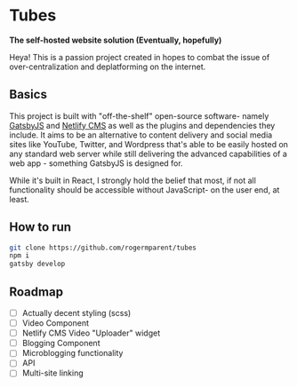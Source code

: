 # Tubes

**The self-hosted website solution (Eventually, hopefully)**

Heya! This is a passion project created in hopes to combat the issue of over-centralization and deplatforming on the internet.

## Basics

This project is built with "off-the-shelf" open-source software- namely 
[GatsbyJS](https://www.gatsbyjs.org/) and [Netlify CMS](https://github.com/netlify/netlify-cms) 
as well as the plugins and dependencies they include. 
It aims to be an alternative to content delivery and social media sites like 
YouTube, Twitter, and Wordpress that's able to be easily hosted on any 
standard web server while still delivering the advanced capabilities of 
a web app - something GatsbyJS is designed for.

While it's built in React, I strongly hold the belief that most, 
if not all functionality should be accessible without JavaScript- 
on the user end, at least.

## How to run

```bash
git clone https://github.com/rogermparent/tubes
npm i
gatsby develop
```

## Roadmap

 - [ ] Actually decent styling (scss)
 - [ ] Video Component
 - [ ] Netlify CMS Video "Uploader" widget
 - [ ] Blogging Component
 - [ ] Microblogging functionality
 - [ ] API
 - [ ] Multi-site linking
